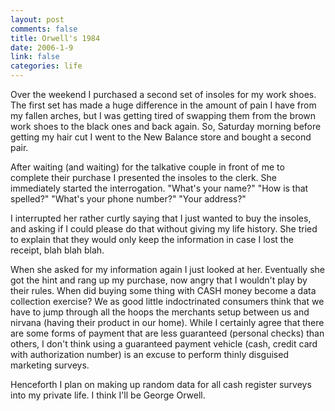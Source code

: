 ```yaml
--- 
layout: post
comments: false
title: Orwell's 1984
date: 2006-1-9
link: false
categories: life
---
```

Over the weekend I purchased a second set of insoles for my work shoes. The first set has made a huge difference in the amount of pain I have from my fallen arches, but I was getting tired of swapping them from the brown work shoes to the black ones and back again. So, Saturday morning before getting my hair cut I went to the New Balance store and bought a second pair.

After waiting (and waiting) for the talkative couple in front of me to complete their purchase I presented the insoles to the clerk. She immediately started the interrogation. "What's your name?" "How is that spelled?" "What's your phone number?" "Your address?"

I interrupted her rather curtly saying that I just wanted to buy the insoles, and asking if I could please do that without giving my life history. She tried to explain that they would only keep the information in case I lost the receipt, blah blah blah.

When she asked for my information again I just looked at her. Eventually she got the hint and rang up my purchase, now angry that I wouldn't play by their rules. When did buying some thing with CASH money become a data collection exercise? We as good little indoctrinated consumers think that we have to jump through all the hoops the merchants setup between us and nirvana (having their product in our home). While I certainly agree that there are some forms of payment that are less guaranteed (personal checks) than others, I don't think using a guaranteed payment vehicle (cash, credit card with authorization number) is an excuse to perform thinly disguised marketing surveys.

Henceforth I plan on making up random data for all cash register surveys into my private life. I think I'll be George Orwell.

